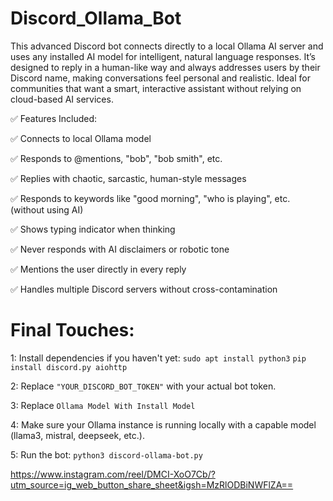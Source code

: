 # Discord_Ollama_Bot
This advanced Discord bot connects directly to a local Ollama AI server and uses any installed AI model for intelligent, natural language responses. It’s designed to reply in a human-like way and always addresses users by their Discord name, making conversations feel personal and realistic. Ideal for communities that want a smart, interactive assistant without relying on cloud-based AI services.

✅ Features Included:

✅ Connects to local Ollama model

✅ Responds to @mentions, "bob", "bob smith", etc.

✅ Replies with chaotic, sarcastic, human-style messages

✅ Responds to keywords like "good morning", "who is playing", etc. (without using AI)

✅ Shows typing indicator when thinking

✅ Never responds with AI disclaimers or robotic tone

✅ Mentions the user directly in every reply

✅ Handles multiple Discord servers without cross-contamination

# Final Touches:
1: Install dependencies if you haven't yet:
`sudo apt install python3`
`pip install discord.py aiohttp`


2: Replace `"YOUR_DISCORD_BOT_TOKEN"` with your actual bot token.

3: Replace `Ollama Model With Install Model`

4: Make sure your Ollama instance is running locally with a capable model (llama3, mistral, deepseek, etc.).

5: Run the bot:
`python3 discord-ollama-bot.py`

https://www.instagram.com/reel/DMCI-XoO7Cb/?utm_source=ig_web_button_share_sheet&igsh=MzRlODBiNWFlZA==
